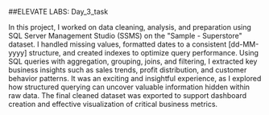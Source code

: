 ##ELEVATE LABS: Day_3_task

In this project, I worked on data cleaning, analysis, and preparation using SQL Server Management Studio (SSMS) on the "Sample - Superstore" dataset. I handled missing values, formatted dates to a consistent [dd-MM-yyyy] structure, and created indexes to optimize query performance. Using SQL queries with aggregation, grouping, joins, and filtering, I extracted key business insights such as sales trends, profit distribution, and customer behavior patterns. It was an exciting and insightful experience, as I explored how structured querying can uncover valuable information hidden within raw data. The final cleaned dataset was exported to support dashboard creation and effective visualization of critical business metrics.
